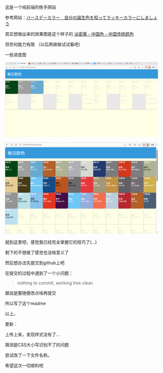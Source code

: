这是一个纯前端的练手网站

参考网站：[バースデーカラー　自分の誕生色を知ってラッキーカラーにしましょう](http://birthday-color.cafein.jp/index.html)





其实想做出来的效果图是这个样子的 [淡密黄 - 中国色 - 中国传统颜色](https://hag.cc/#danmihuang)



但奈何能力有限 （以后再做做试试看吧）



一些进度图

![image-20250814221103962](readme.assets/image-20250814221103962.png)



![image-20250814221044302](readme.assets/image-20250814221044302.png)





就到这里吧，感觉我已经完全掌握它的技巧了(...)

剩下的不想做了感觉也没啥意义了



然后想办法先提交到github上吧



在提交的过程中遇到了一个小问题：

> nothing to commit, working tree clean



据说是要随便改点啥再提交

所以写了这个readme

以上。







更新：

上传上来，发现样式没有了...

猜测是CSS大小写识别不了的问题

尝试改了一下文件名称。

希望这次一切顺利吧